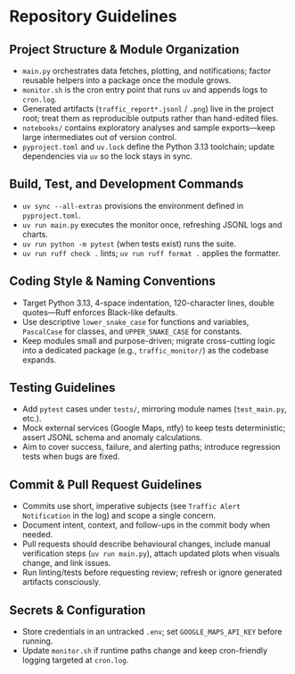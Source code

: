 # Repository Guidelines

## Project Structure & Module Organization
- `main.py` orchestrates data fetches, plotting, and notifications; factor reusable helpers into a package once the module grows.
- `monitor.sh` is the cron entry point that runs `uv` and appends logs to `cron.log`.
- Generated artifacts (`traffic_report*.jsonl` / `.png`) live in the project root; treat them as reproducible outputs rather than hand-edited files.
- `notebooks/` contains exploratory analyses and sample exports—keep large intermediates out of version control.
- `pyproject.toml` and `uv.lock` define the Python 3.13 toolchain; update dependencies via `uv` so the lock stays in sync.

## Build, Test, and Development Commands
- `uv sync --all-extras` provisions the environment defined in `pyproject.toml`.
- `uv run main.py` executes the monitor once, refreshing JSONL logs and charts.
- `uv run python -m pytest` (when tests exist) runs the suite.
- `uv run ruff check .` lints; `uv run ruff format .` applies the formatter.

## Coding Style & Naming Conventions
- Target Python 3.13, 4-space indentation, 120-character lines, double quotes—Ruff enforces Black-like defaults.
- Use descriptive `lower_snake_case` for functions and variables, `PascalCase` for classes, and `UPPER_SNAKE_CASE` for constants.
- Keep modules small and purpose-driven; migrate cross-cutting logic into a dedicated package (e.g., `traffic_monitor/`) as the codebase expands.

## Testing Guidelines
- Add `pytest` cases under `tests/`, mirroring module names (`test_main.py`, etc.).
- Mock external services (Google Maps, ntfy) to keep tests deterministic; assert JSONL schema and anomaly calculations.
- Aim to cover success, failure, and alerting paths; introduce regression tests when bugs are fixed.

## Commit & Pull Request Guidelines
- Commits use short, imperative subjects (see `Traffic Alert Notification` in the log) and scope a single concern.
- Document intent, context, and follow-ups in the commit body when needed.
- Pull requests should describe behavioural changes, include manual verification steps (`uv run main.py`), attach updated plots when visuals change, and link issues.
- Run linting/tests before requesting review; refresh or ignore generated artifacts consciously.

## Secrets & Configuration
- Store credentials in an untracked `.env`; set `GOOGLE_MAPS_API_KEY` before running.
- Update `monitor.sh` if runtime paths change and keep cron-friendly logging targeted at `cron.log`.
